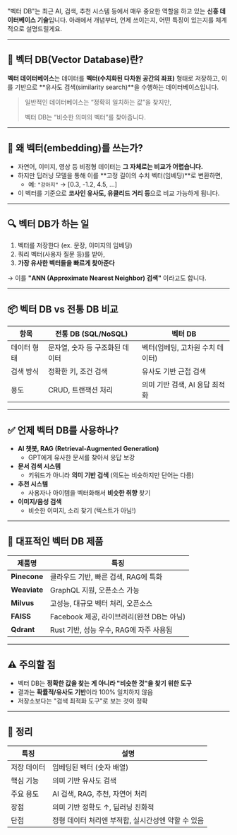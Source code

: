 "벡터 DB"는 최근 AI, 검색, 추천 시스템 등에서 매우 중요한 역할을 하고 있는 **신흥 데이터베이스 기술**입니다. 아래에서 개념부터, 언제 쓰이는지, 어떤 특징이 있는지를 체계적으로 설명드릴게요.

---

## 🧠 벡터 DB(Vector Database)란?

**벡터 데이터베이스**는 데이터를 **벡터(수치화된 다차원 공간의 좌표)** 형태로 저장하고, 이를 기반으로 **유사도 검색(similarity search)**을 수행하는 데이터베이스입니다.

> 일반적인 데이터베이스는 “정확히 일치하는 값”을 찾지만,
> 
> 
> 벡터 DB는 “비슷한 의미의 벡터”를 찾아줍니다.
> 

---

## 📌 왜 벡터(embedding)를 쓰는가?

- 자연어, 이미지, 영상 등 비정형 데이터는 **그 자체로는 비교가 어렵습니다.**
- 하지만 딥러닝 모델을 통해 이를 **고정 길이의 수치 벡터(임베딩)**로 변환하면,
    - 예: `"강아지"` → [0.3, -1.2, 4.5, ...]
- 이 벡터를 기준으로 **코사인 유사도, 유클리드 거리 등**으로 비교 가능하게 됩니다.

---

## 🔍 벡터 DB가 하는 일

1. 벡터를 저장한다 (ex. 문장, 이미지의 임베딩)
2. 쿼리 벡터(사용자 질문 등)를 받아,
3. **가장 유사한 벡터들을 빠르게 찾아준다**

→ 이를 **"ANN (Approximate Nearest Neighbor) 검색"** 이라고도 합니다.

---

## 📦 벡터 DB vs 전통 DB 비교

| 항목 | 전통 DB (SQL/NoSQL) | 벡터 DB |
| --- | --- | --- |
| 데이터 형태 | 문자열, 숫자 등 구조화된 데이터 | 벡터(임베딩, 고차원 수치 데이터) |
| 검색 방식 | 정확한 키, 조건 검색 | 유사도 기반 근접 검색 |
| 용도 | CRUD, 트랜잭션 처리 | 의미 기반 검색, AI 응답 최적화 |

---

## ✅ 언제 벡터 DB를 사용하나?

- **AI 챗봇, RAG (Retrieval-Augmented Generation)**
    - GPT에게 유사한 문서를 찾아서 응답 보강
- **문서 검색 시스템**
    - 키워드가 아니라 **의미 기반 검색** (의도는 비슷하지만 단어는 다름)
- **추천 시스템**
    - 사용자나 아이템을 벡터화해서 **비슷한 취향** 찾기
- **이미지/음성 검색**
    - 비슷한 이미지, 소리 찾기 (텍스트가 아님!)

---

## 🔧 대표적인 벡터 DB 제품

| 제품명 | 특징 |
| --- | --- |
| **Pinecone** | 클라우드 기반, 빠른 검색, RAG에 특화 |
| **Weaviate** | GraphQL 지원, 오픈소스 가능 |
| **Milvus** | 고성능, 대규모 벡터 처리, 오픈소스 |
| **FAISS** | Facebook 제공, 라이브러리(완전 DB는 아님) |
| **Qdrant** | Rust 기반, 성능 우수, RAG에 자주 사용됨 |

---

## ⚠️ 주의할 점

- 벡터 DB는 **정확한 값을 찾는 게 아니라 "비슷한 것"을 찾기 위한 도구**
- 결과는 **확률적/유사도 기반**이라 100% 일치하지 않음
- 저장소보다는 "검색 최적화 도구"로 보는 것이 정확

---

## 🎯 정리

| 특징 | 설명 |
| --- | --- |
| 저장 데이터 | 임베딩된 벡터 (숫자 배열) |
| 핵심 기능 | 의미 기반 유사도 검색 |
| 주요 용도 | AI 검색, RAG, 추천, 자연어 처리 |
| 장점 | 의미 기반 정확도 ↑, 딥러닝 친화적 |
| 단점 | 정형 데이터 처리엔 부적합, 실시간성엔 약할 수 있음 |
